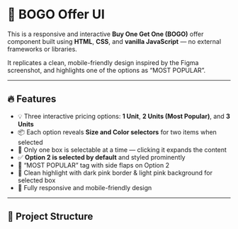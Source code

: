 # 🎁 BOGO Offer UI

This is a responsive and interactive **Buy One Get One (BOGO)** offer component built using **HTML**, **CSS**, and **vanilla JavaScript** — no external frameworks or libraries.

It replicates a clean, mobile-friendly design inspired by the Figma screenshot, and highlights one of the options as “MOST POPULAR”.

---

## 🔥 Features

- 💡 Three interactive pricing options: **1 Unit**, **2 Units (Most Popular)**, and **3 Units**
- 📦 Each option reveals **Size and Color selectors** for two items when selected
- 🎯 Only one box is selectable at a time — clicking it expands the content
- ✅ **Option 2 is selected by default** and styled prominently
- 💄 “MOST POPULAR” tag with side flaps on Option 2
- 🎨 Clean highlight with dark pink border & light pink background for selected box
- 📱 Fully responsive and mobile-friendly design

---

## 📁 Project Structure

